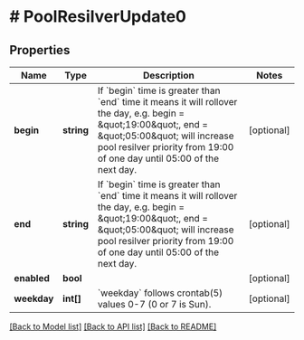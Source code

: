 # # PoolResilverUpdate0

## Properties

Name | Type | Description | Notes
------------ | ------------- | ------------- | -------------
**begin** | **string** | If &#x60;begin&#x60; time is greater than &#x60;end&#x60; time it means it will rollover the day, e.g. begin &#x3D; \&quot;19:00\&quot;, end &#x3D; \&quot;05:00\&quot; will increase pool resilver priority from 19:00 of one day until 05:00 of the next day. | [optional]
**end** | **string** | If &#x60;begin&#x60; time is greater than &#x60;end&#x60; time it means it will rollover the day, e.g. begin &#x3D; \&quot;19:00\&quot;, end &#x3D; \&quot;05:00\&quot; will increase pool resilver priority from 19:00 of one day until 05:00 of the next day. | [optional]
**enabled** | **bool** |  | [optional]
**weekday** | **int[]** | &#x60;weekday&#x60; follows crontab(5) values 0-7 (0 or 7 is Sun). | [optional]

[[Back to Model list]](../../README.md#models) [[Back to API list]](../../README.md#endpoints) [[Back to README]](../../README.md)

